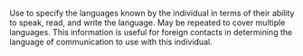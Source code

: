 Use to specify the languages known by the individual in terms of their ability to  speak, read, and write the language. May be repeated to cover multiple languages. This information is useful for foreign contacts in determining the language of communication to use with this individual.